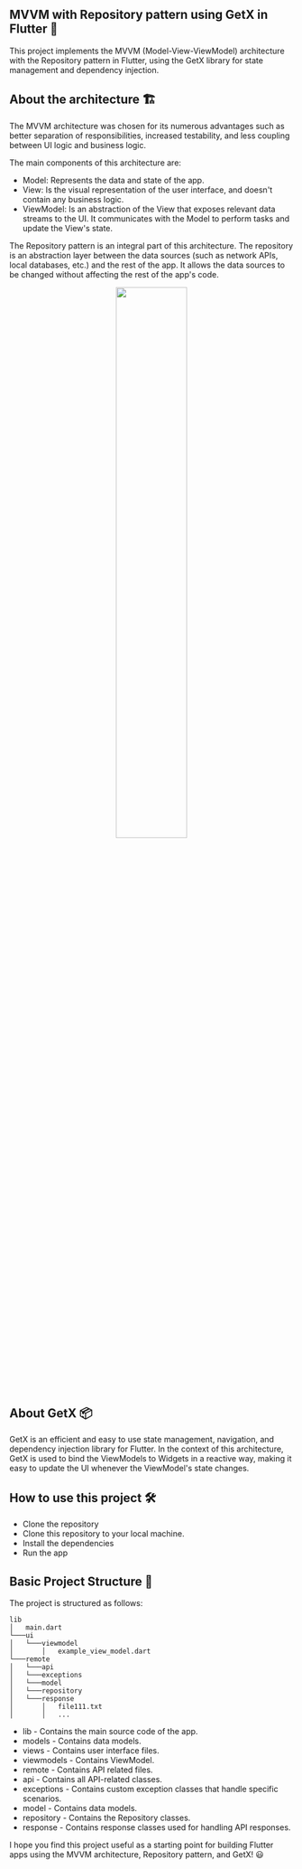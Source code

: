 ## MVVM with Repository pattern using GetX in Flutter 🚀
This project implements the MVVM (Model-View-ViewModel) architecture with the Repository pattern in Flutter, using the GetX library for state management and dependency injection.

## About the architecture 🏗️
The MVVM architecture was chosen for its numerous advantages such as better separation of responsibilities, increased testability, and less coupling between UI logic and business logic.

The main components of this architecture are:

* Model: Represents the data and state of the app.
* View: Is the visual representation of the user interface, and doesn't contain any business logic.
* ViewModel: Is an abstraction of the View that exposes relevant data streams to the UI. It communicates with the Model to perform tasks and update the View's state.

The Repository pattern is an integral part of this architecture. The repository is an abstraction layer between the data sources (such as network APIs, local databases, etc.) and the rest of the app. It allows the data sources to be changed without affecting the rest of the app's code.

<p align="center">
  <img width="50%" src="https://github.com/iamageo/flutter_mvvm_template/assets/26925002/f34159ea-efb6-462c-9000-9fa9355a01b9">
</p>

## About GetX 📦
GetX is an efficient and easy to use state management, navigation, and dependency injection library for Flutter. In the context of this architecture, GetX is used to bind the ViewModels to Widgets in a reactive way, making it easy to update the UI whenever the ViewModel's state changes.

## How to use this project 🛠️
* Clone the repository
* Clone this repository to your local machine.
* Install the dependencies
* Run the app

## Basic Project Structure 📂
The project is structured as follows:

```
lib
│   main.dart   
└───ui
│   └───viewmodel
│       │   example_view_model.dart
└───remote
│   └───api
│   └───exceptions
│   └───model
│   └───repository
│   └───response
│       │   file111.txt
│       │   ...
```

* lib - Contains the main source code of the app.
* models - Contains data models.
* views - Contains user interface files.
* viewmodels - Contains ViewModel.
* remote - Contains API related files.
* api - Contains all API-related classes.
* exceptions - Contains custom exception classes that handle specific scenarios.
* model - Contains data models.
* repository - Contains the Repository classes.
* response - Contains response classes used for handling API responses.

I hope you find this project useful as a starting point for building Flutter apps using the MVVM architecture, Repository pattern, and GetX! 😃
